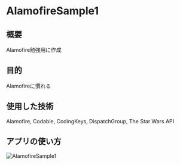 # AlamofireSample1
## 概要
Alamofire勉強用に作成
## 目的
Alamofireに慣れる
## 使用した技術
Alamofire, Codable, CodingKeys, DispatchGroup, The Star Wars API
## アプリの使い方
![AlamofireSample1](https://user-images.githubusercontent.com/108079580/218242607-6c406c09-2db8-4ad4-941a-721eaea6c281.gif)
